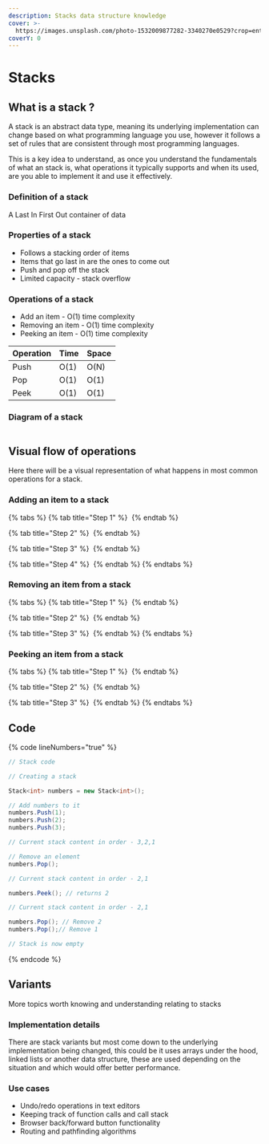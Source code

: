 ```yaml
---
description: Stacks data structure knowledge
cover: >-
  https://images.unsplash.com/photo-1532009877282-3340270e0529?crop=entropy&cs=srgb&fm=jpg&ixid=M3wxOTcwMjR8MHwxfHNlYXJjaHwzfHxzdGFja3xlbnwwfHx8fDE3MDg3MDM4Mjd8MA&ixlib=rb-4.0.3&q=85
coverY: 0
---
```


# Stacks

## What is a stack ?

A stack is an abstract data type, meaning its underlying implementation can change based on what programming language you use, however it follows a set of rules that are consistent through most programming languages.

This is a key idea to understand, as once you understand the fundamentals of what an stack is, what operations it typically supports and when its used, are you able to implement it and use it effectively.

### Definition of a stack

A Last In First Out container of data

### Properties of a stack

* Follows a stacking order of items
* Items that go last in are the ones to come out
* Push and pop off the stack
* Limited capacity - stack overflow

### Operations of a stack

* Add an item - O(1) time complexity
* Removing an item - O(1) time complexity
* Peeking an item - O(1) time complexity

| Operation | Time | Space |
| --------- | ---- | ----- |
| Push      | O(1) | O(N)  |
| Pop       | O(1) | O(1)  |
| Peek      | O(1) | O(1)  |

### Diagram of a stack

<img src="../../.gitbook/assets/file.excalidraw (2) (1).svg" alt="" class="gitbook-drawing">

## Visual flow of operations

Here there will be a visual representation of what happens in most common operations for a stack.

### Adding an item to a stack

{% tabs %}
{% tab title="Step 1" %}
<img src="../../.gitbook/assets/file.excalidraw (34).svg" alt="" class="gitbook-drawing">
{% endtab %}

{% tab title="Step 2" %}
<img src="../../.gitbook/assets/file.excalidraw (35).svg" alt="" class="gitbook-drawing">
{% endtab %}

{% tab title="Step 3" %}
<img src="../../.gitbook/assets/file.excalidraw (36).svg" alt="" class="gitbook-drawing">
{% endtab %}

{% tab title="Step 4" %}
<img src="../../.gitbook/assets/file.excalidraw (37).svg" alt="" class="gitbook-drawing">
{% endtab %}
{% endtabs %}

### Removing an item from a stack

{% tabs %}
{% tab title="Step 1" %}
<img src="../../.gitbook/assets/file.excalidraw (38).svg" alt="" class="gitbook-drawing">
{% endtab %}

{% tab title="Step 2" %}
<img src="../../.gitbook/assets/file.excalidraw (39).svg" alt="" class="gitbook-drawing">
{% endtab %}

{% tab title="Step 3" %}
<img src="../../.gitbook/assets/file.excalidraw (40).svg" alt="" class="gitbook-drawing">
{% endtab %}
{% endtabs %}

### Peeking an item from a stack

{% tabs %}
{% tab title="Step 1" %}
<img src="../../.gitbook/assets/file.excalidraw (9).svg" alt="" class="gitbook-drawing">
{% endtab %}

{% tab title="Step 2" %}
<img src="../../.gitbook/assets/file.excalidraw (1) (1).svg" alt="" class="gitbook-drawing">
{% endtab %}

{% tab title="Step 3" %}
<img src="../../.gitbook/assets/file.excalidraw (41).svg" alt="" class="gitbook-drawing">
{% endtab %}
{% endtabs %}

## Code

{% code lineNumbers="true" %}
```csharp
// Stack code

// Creating a stack

Stack<int> numbers = new Stack<int>();

// Add numbers to it
numbers.Push(1);
numbers.Push(2);
numbers.Push(3);

// Current stack content in order - 3,2,1

// Remove an element
numbers.Pop();

// Current stack content in order - 2,1

numbers.Peek(); // returns 2

// Current stack content in order - 2,1

numbers.Pop(); // Remove 2
numbers.Pop();// Remove 1

// Stack is now empty

```
{% endcode %}

## Variants

More topics worth knowing and understanding relating to stacks

### Implementation details

There are stack variants but most come down to the underlying implementation being changed, this could be it uses arrays under the hood, linked lists or another data structure, these are used depending on the situation and which would offer better performance.

### Use cases

* Undo/redo operations in text editors
* Keeping track of function calls and call stack
* Browser back/forward button functionality
* Routing and pathfinding algorithms

